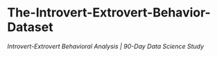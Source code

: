# The-Introvert-Extrovert-Behavior-Dataset
*Introvert-Extrovert Behavioral Analysis | 90-Day Data Science Study*
